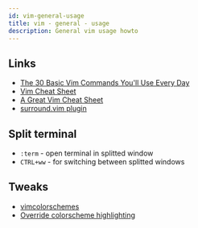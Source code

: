 ```yaml
---
id: vim-general-usage
title: vim - general - usage
description: General vim usage howto
---
```


## Links

- [The 30 Basic Vim Commands You'll Use Every Day](https://spin.atomicobject.com/2016/04/19/vim-commands-cheat-sheet/)
- [Vim Cheat Sheet](https://vim.rtorr.com/)
- [A Great Vim Cheat Sheet](https://vimsheet.com/)
- [surround.vim plugin](https://github.com/tpope/vim-surround)

## Split terminal

- `:term` - open terminal in splitted window
- `CTRL+ww` - for switching between splitted windows

## Tweaks

- [vimcolorschemes](https://vimcolorschemes.com/)
- [Override colorscheme highlighting](https://gist.github.com/romainl/379904f91fa40533175dfaec4c833f2f)
